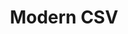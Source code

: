 ---
blog: https://moderncsv.com/blog
facebook: https://facebook.com/Modern-CSV-100236018627098
logohandle: moderncsv
sort: moderncsv
title: Modern CSV
twitter: https://x.com/moderncsv
website: https://www.moderncsv.com/
youtube: https://youtube.com/channel/UClmAeqmmriS4kzimPoitoEA
---